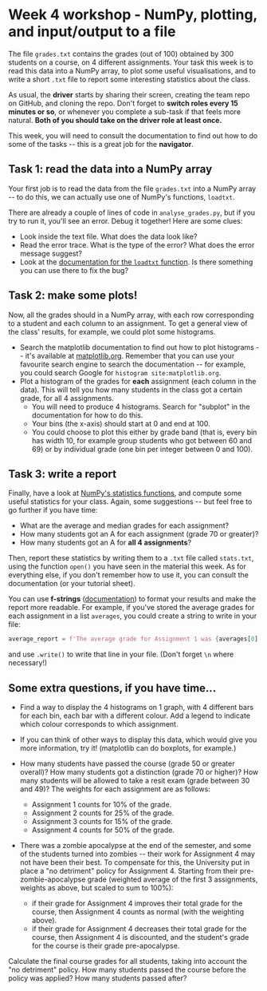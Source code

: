 # Week 4 workshop - NumPy, plotting, and input/output to a file

The file `grades.txt` contains the grades (out of 100) obtained by 300 students on a course, on 4 different assignments. Your task this week is to read this data into a NumPy array, to plot some useful visualisations, and to write a short `.txt` file to report some interesting statistics about the class.

As usual, the **driver** starts by sharing their screen, creating the team repo on GitHub, and cloning the repo. Don't forget to **switch roles every 15 minutes or so**, or whenever you complete a sub-task if that feels more natural. **Both of you should take on the driver role at least once.**

This week, you will need to consult the documentation to find out how to do some of the tasks -- this is a great job for the **navigator**.

## Task 1: read the data into a NumPy array

Your first job is to read the data from the file `grades.txt` into a NumPy array -- to do this, we can actually use one of NumPy's functions, `loadtxt`.

There are already a couple of lines of code in `analyse_grades.py`, but if you try to run it, you'll see an error. Debug it together! Here are some clues:

- Look inside the text file. What does the data look like?
- Read the error trace. What is the type of the error? What does the error message suggest?
- Look at the [documentation for the `loadtxt` function](https://numpy.org/doc/stable/reference/generated/numpy.loadtxt.html?highlight=loadtxt#numpy.loadtxt). Is there something you can use there to fix the bug?

## Task 2: make some plots!

Now, all the grades should in a NumPy array, with each row corresponding to a student and each column to an assignment. To get a general view of the class' results, for example, we could plot some histograms.

- Search the matplotlib documentation to find out how to plot histograms -- it's available at [matplotlib.org](https://matplotlib.org/). Remember that you can use your favourite search engine to search the documentation -- for example, you could search Google for `histogram site:matplotlib.org`.
- Plot a histogram of the grades for **each** assignment (each column in the data). This will tell you how many students in the class got a certain grade, for all 4 assignments.
    - You will need to produce 4 histograms. Search for "subplot" in the documentation for how to do this.
    - Your bins (the x-axis) should start at 0 and end at 100.
    - You could choose to plot this either by grade band (that is, every bin has width 10, for example group students who got between 60 and 69) or by individual grade (one bin per integer between 0 and 100).

## Task 3: write a report

Finally, have a look at [NumPy's statistics functions](https://numpy.org/doc/stable/reference/routines.statistics.html), and compute some useful statistics for your class. Again, some suggestions -- but feel free to go further if you have time:

- What are the average and median grades for each assignment?
- How many students got an A for each assignment (grade 70 or greater)? 
- How many students got an A for **all 4 assignments**?

Then, report these statistics by writing them to a `.txt` file called `stats.txt`, using the function `open()` you have seen in the material this week. As for everything else, if you don't remember how to use it, you can consult the documentation (or your tutorial sheet).

You can use **f-strings** ([documentation](https://docs.python.org/3/tutorial/inputoutput.html#tut-f-strings)) to format your results and make the report more readable. For example, if you've stored the average grades for each assignment in a list `averages`, you could create a string to write in your file:

```python
average_report = f'The average grade for Assignment 1 was {averages[0]:.1f}.'
```
and use `.write()` to write that line in your file. (Don't forget `\n` where necessary!)

## Some extra questions, if you have time...

- Find a way to display the 4 histograms on 1 graph, with 4 different bars for each bin, each bar with a different colour. Add a legend to indicate which colour corresponds to which assignment.

- If you can think of other ways to display this data, which would give you more information, try it! (matplotlib can do boxplots, for example.)

- How many students have passed the course (grade 50 or greater overall)? How many students got a distinction (grade 70 or higher)? How many students will be allowed to take a resit exam (grade between 30 and 49)? The weights for each assignment are as follows:
    - Assignment 1 counts for 10% of the grade.
    - Assignment 2 counts for 25% of the grade.
    - Assignment 3 counts for 15% of the grade.
    - Assignment 4 counts for 50% of the grade.

- There was a zombie apocalypse at the end of the semester, and some of the students turned into zombies -- their work for Assignment 4 may not have been their best. To compensate for this, the University put in place a "no detriment" policy for Assignment 4. Starting from their pre-zombie-apocalypse grade (weighted average of the first 3 assignments, weights as above, but scaled to sum to 100%):
    - if their grade for Assignment 4 improves their total grade for the course, then Assignment 4 counts as normal (with the weighting above).
    - if their grade for Assignment 4 decreases their total grade for the course, then Assignment 4 is discounted, and the student's grade for the course is their grade pre-apocalypse.

Calculate the final course grades for all students, taking into account the "no detriment" policy. How many students passed the course before the policy was applied? How many students passed after?
